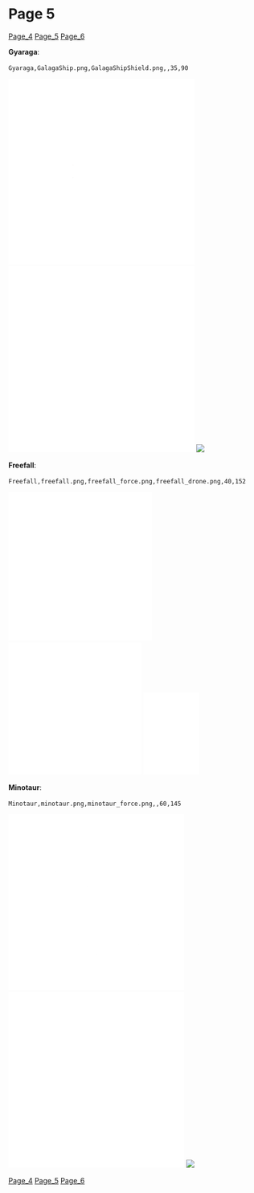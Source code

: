 # Page 5
[Page_4](./Page_4.md)
[Page_5](./Page_5.md)
[Page_6](./Page_6.md)

**Gyaraga**: []()

`Gyaraga,GalagaShip.png,GalagaShipShield.png,,35,90`

![](https://github.com/areon546/NovaDriftCustomSkinRepository/raw/main/custom_skins/GalagaShip.png)
![](https://github.com/areon546/NovaDriftCustomSkinRepository/raw/main/custom_skins/GalagaShipShield.png)
![](https://github.com/areon546/NovaDriftCustomSkinRepository/raw/main/custom_skins/)


**Freefall**: []()

`Freefall,freefall.png,freefall_force.png,freefall_drone.png,40,152`

![](https://github.com/areon546/NovaDriftCustomSkinRepository/raw/main/custom_skins/freefall.png)
![](https://github.com/areon546/NovaDriftCustomSkinRepository/raw/main/custom_skins/freefall_force.png)
![](https://github.com/areon546/NovaDriftCustomSkinRepository/raw/main/custom_skins/freefall_drone.png)


**Minotaur**: []()

`Minotaur,minotaur.png,minotaur_force.png,,60,145`

![](https://github.com/areon546/NovaDriftCustomSkinRepository/raw/main/custom_skins/minotaur.png)
![](https://github.com/areon546/NovaDriftCustomSkinRepository/raw/main/custom_skins/minotaur_force.png)
![](https://github.com/areon546/NovaDriftCustomSkinRepository/raw/main/custom_skins/)

[Page_4](./Page_4.md)
[Page_5](./Page_5.md)
[Page_6](./Page_6.md)
